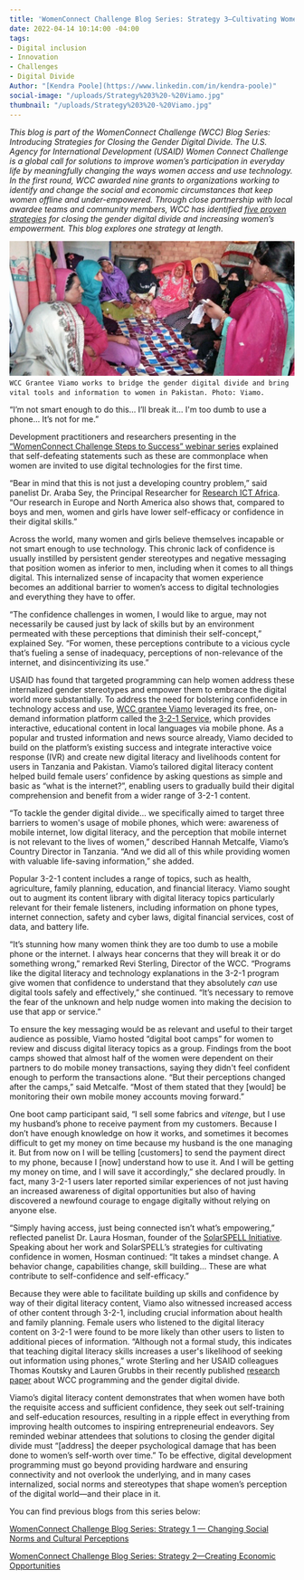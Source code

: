 ```yaml
---
title: 'WomenConnect Challenge Blog Series: Strategy 3—Cultivating Women’s Confidence'
date: 2022-04-14 10:14:00 -04:00
tags:
- Digital inclusion
- Innovation
- Challenges
- Digital Divide
Author: "[Kendra Poole](https://www.linkedin.com/in/kendra-poole)"
social-image: "/uploads/Strategy%203%20-%20Viamo.jpg"
thumbnail: "/uploads/Strategy%203%20-%20Viamo.jpg"
---
```


*This blog is part of the WomenConnect Challenge (WCC) Blog Series: Introducing Strategies for Closing the Gender Digital Divide. The U.S. Agency for International Development (USAID) Women Connect Challenge is a global call for solutions to improve women’s participation in everyday life by meaningfully changing the ways women access and use technology. In the first round, WCC awarded nine grants to organizations working to identify and change the social and economic circumstances that keep women offline and under-empowered. Through close partnership with local awardee teams and community members, WCC has identified [five proven strategies](https://womenconnectchallenge.s3.amazonaws.com/media/uploads/proven_strategies_digitalgenderdivide_final.pdf) for closing the gender digital divide and increasing women’s empowerment. This blog explores one strategy at length*.

![Strategy 3 - Viamo.jpg](/uploads/Strategy%203%20-%20Viamo.jpg)`WCC Grantee Viamo works to bridge the gender digital divide and bring vital tools and information to women in Pakistan. Photo: Viamo.`

“I’m not smart enough to do this… I’ll break it… I'm too dumb to use a phone… It’s not for me.”

Development practitioners and researchers presenting in the [“WomenConnect Challenge Steps to Success” webinar series](https://www.youtube.com/playlist?list=PLd1A49D9AiwWfqIuMDKK5BJnAnhVwTOgH) explained that self-defeating statements such as these are commonplace when women are invited to use digital technologies for the first time.

“Bear in mind that this is not just a developing country problem,” said panelist Dr. Araba Sey, the Principal Researcher for [Research ICT Africa](https://researchictafrica.net/). “Our research in Europe and North America also shows that, compared to boys and men, women and girls have lower self-efficacy or confidence in their digital skills.”

Across the world, many women and girls believe themselves incapable or not smart enough to use technology. This chronic lack of confidence is usually instilled by persistent gender stereotypes and negative messaging that position women as inferior to men, including when it comes to all things digital. This internalized sense of incapacity that women experience becomes an additional barrier to women’s access to digital technologies and everything they have to offer.

<!--more-->

“The confidence challenges in women, I would like to argue, may not necessarily be caused just by lack of skills but by an environment permeated with these perceptions that diminish their self-concept,” explained Sey. “For women, these perceptions contribute to a vicious cycle that’s fueling a sense of inadequacy, perceptions of non-relevance of the internet, and disincentivizing its use.”

USAID has found that targeted programming can help women address these internalized gender stereotypes and empower them to embrace the digital world more substantially. To address the need for bolstering confidence in technology access and use, [WCC grantee Viamo](https://womenconnectchallenge.s3.amazonaws.com/media/uploads/viamo_factsheet.pdf) leveraged its free, on-demand information platform called the [3-2-1 Service](https://www.viamo.io/services/3-2-1/), which provides interactive, educational content in local languages via mobile phone. As a popular and trusted information and news source already, Viamo decided to build on the platform’s existing success and integrate interactive voice response (IVR) and create new digital literacy and livelihoods content for users in Tanzania and Pakistan. Viamo’s tailored digital literacy content helped build female users’ confidence by asking questions as simple and basic as “what is the internet?”, enabling users to gradually build their digital comprehension and benefit from a wider range of 3-2-1 content.

“To tackle the gender digital divide… we specifically aimed to target three barriers to women's usage of mobile phones, which were: awareness of mobile internet, low digital literacy, and the perception that mobile internet is not relevant to the lives of women,” described Hannah Metcalfe, Viamo’s Country Director in Tanzania. “And we did all of this while providing women with valuable life-saving information,” she added.

Popular 3-2-1 content includes a range of topics, such as health, agriculture, family planning, education, and financial literacy. Viamo sought out to augment its content library with digital literacy topics particularly relevant for their female listeners, including information on phone types, internet connection, safety and cyber laws, digital financial services, cost of data, and battery life.

“It’s stunning how many women think they are too dumb to use a mobile phone or the internet. I always hear concerns that they will break it or do something wrong,” remarked Revi Sterling, Director of the WCC. “Programs like the digital literacy and technology explanations in the 3-2-1 program give women that confidence to understand that they absolutely *can* use digital tools safely and effectively,” she continued. “It’s necessary to remove the fear of the unknown and help nudge women into making the decision to use that app or service.”

To ensure the key messaging would be as relevant and useful to their target audience as possible, Viamo hosted “digital boot camps” for women to review and discuss digital literacy topics as a group. Findings from the boot camps showed that almost half of the women were dependent on their partners to do mobile money transactions, saying they didn't feel confident enough to perform the transactions alone. “But their perceptions changed after the camps,” said Metcalfe. “Most of them stated that they [would] be monitoring their own mobile money accounts moving forward.”

One boot camp participant said, “I sell some fabrics and *vitenge*, but I use my husband’s phone to receive payment from my customers. Because I don’t have enough knowledge on how it works, and sometimes it becomes difficult to get my money on time because my husband is the one managing it. But from now on I will be telling [customers] to send the payment direct to my phone, because I [now] understand how to use it. And I will be getting my money on time, and I will save it accordingly,” she declared proudly. In fact, many 3-2-1 users later reported similar experiences of not just having an increased awareness of digital opportunities but also of having discovered a newfound courage to engage digitally without relying on anyone else.

“Simply having access, just being connected isn’t what’s empowering,” reflected panelist Dr. Laura Hosman, founder of the [SolarSPELL Initiative](https://solarspell.org/). Speaking about her work and SolarSPELL’s strategies for cultivating confidence in women, Hosman continued: “It takes a mindset change. A behavior change, capabilities change, skill building… These are what contribute to self-confidence and self-efficacy.”

Because they were able to facilitate building up skills and confidence by way of their digital literacy content, Viamo also witnessed increased access of other content through 3-2-1, including crucial information about health and family planning. Female users who listened to the digital literacy content on 3-2-1 were found to be more likely than other users to listen to additional pieces of information. “Although not a formal study, this indicates that teaching digital literacy skills increases a user's likelihood of seeking out information using phones,” wrote Sterling and her USAID colleagues Thomas Koutsky and Lauren Grubbs in their recently published [research paper](https://papers.ssrn.com/sol3/papers.cfm?abstract_id=3749643) about WCC programming and the gender digital divide.

Viamo’s digital literacy content demonstrates that when women have both the requisite access and sufficient confidence, they seek out self-training and self-education resources, resulting in a ripple effect in everything from improving health outcomes to inspiring entrepreneurial endeavors. Sey reminded webinar attendees that solutions to closing the gender digital divide must “[address] the deeper psychological damage that has been done to women’s self-worth over time.” To be effective, digital development programming must go beyond providing hardware and ensuring connectivity and not overlook the underlying, and in many cases internalized, social norms and stereotypes that shape women’s perception of the digital world—and their place in it.

You can find previous blogs from this series below:

[WomenConnect Challenge Blog Series: Strategy 1 — Changing Social Norms and Cultural Perceptions](https://dai-global-digital.com/womenconnect-challenge-blog-series-strategy-1-changing-social-norms-and-cultural-perceptions.html)

[WomenConnect Challenge Blog Series: Strategy 2—Creating Economic Opportunities](https://dai-global-digital.com/womenconnect-challenge-blog-series-strategy-2-creating-economic-opportunities.html)